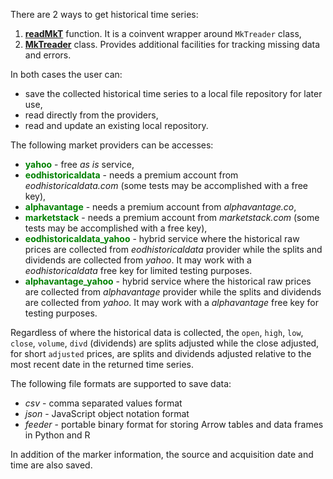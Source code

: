 There are 2 ways to get historical time series:
1. [**readMkT**](azapy.MkT.readMkT.readMkT) function.
   It is a coinvent wrapper around `MkTreader` class,
2. [**MkTreader**](azapy.MkT.MkTreader.MkTreader) class.
   Provides additional facilities for tracking missing data and errors.

In both cases the user can:
* save the collected historical time
  series to a local file repository for later use,
* read directly from the providers,
* read and update an existing local repository.

The following market providers can be accesses:
* <span style="color:green">**yahoo**</span> - free *as is* service,
* <span style="color:green">**eodhistoricaldata**</span> - needs a premium
account from *eodhistoricaldata.com*
(some tests may be accomplished with a free key),
* <span style="color:green">**alphavantage**</span> - needs a premium account
from *alphavantage.co*,
* <span style="color:green">**marketstack**</span> - needs a premium account
from *marketstack.com*
(some tests may be accomplished with a free key),
* <span style="color:green">**eodhistoricaldata_yahoo**</span> - hybrid service
where the historical raw prices
are collected from *eodhistoricaldata* provider while the splits
and dividends are collected from *yahoo*. It may work with a
_eodhistoricaldata_ free key for limited testing purposes.
* <span style="color:green">**alphavantage_yahoo**</span> - hybrid service
where the historical raw prices
are collected from *alphavantage* provider while the splits
and dividends are collected from *yahoo*. It may work with a
_alphavantage_ free key for testing purposes.

Regardless of where the historical data is collected, the
`open`, `high`, `low`, `close`, `volume`, `divd` (dividends) are splits adjusted
while the close adjusted, for short `adjusted` prices, are splits and
dividends adjusted relative to the most recent date in the returned time series.

The following file formats are supported to save data:
* *csv* - comma separated values format
* *json* - JavaScript object notation format
* *feeder* - portable binary format for storing Arrow tables and data frames in
Python and R

In addition of the marker information, the source and acquisition date and time
are also saved.

